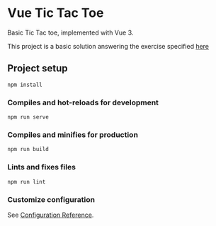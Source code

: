 # Vue Tic Tac Toe
Basic Tic Tac toe, implemented with Vue 3. 

This project is a basic solution answering the exercise specified [here](https://gitlab.com/docusland-courses/javascript/js-tic-tac-toe/)


## Project setup
```
npm install
```

### Compiles and hot-reloads for development
```
npm run serve
```

### Compiles and minifies for production
```
npm run build
```

### Lints and fixes files
```
npm run lint
```

### Customize configuration
See [Configuration Reference](https://cli.vuejs.org/config/).
